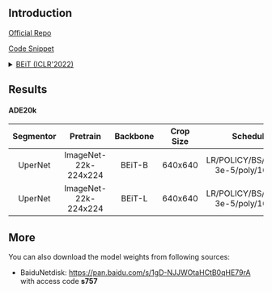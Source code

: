 ## Introduction

<a href="https://github.com/microsoft/unilm/tree/master/beit">Official Repo</a>

<a href="https://github.com/SegmentationBLWX/sssegmentation/blob/main/ssseg/modules/models/backbones/beit.py">Code Snippet</a>

<details>
<summary align="left"><a href="https://arxiv.org/pdf/2106.08254.pdf">BEiT (ICLR'2022)</a></summary>

```latex
@article{bao2021beit,
    title={Beit: Bert pre-training of image transformers},
    author={Bao, Hangbo and Dong, Li and Wei, Furu},
    journal={arXiv preprint arXiv:2106.08254},
    year={2021}
}
```

</details>


## Results

#### ADE20k
| Segmentor     | Pretrain               | Backbone              | Crop Size  | Schedule                             | Train/Eval Set  | mIoU   | Download                                                                                                                                                                                                                                                                                                                                                                      |
| :-:           | :-:                    | :-:                   | :-:        | :-:                                  | :-:             | :-:    | :-:                                                                                                                                                                                                                                                                                                                                                                           |
| UperNet       | ImageNet-22k-224x224   | BEiT-B                | 640x640    | LR/POLICY/BS/EPOCH: 3e-5/poly/16/130 | train/val       | 53.12% | [cfg](https://raw.githubusercontent.com/SegmentationBLWX/sssegmentation/main/ssseg/configs/beit/upernet_beitbase_ade20k.py) &#124; [model](https://github.com/SegmentationBLWX/modelstore/releases/download/ssseg_beit/upernet_beitbase_ade20k.pth) &#124; [log](https://github.com/SegmentationBLWX/modelstore/releases/download/ssseg_beit/upernet_beitbase_ade20k.log)     |
| UperNet       | ImageNet-22k-224x224   | BEiT-L                | 640x640    | LR/POLICY/BS/EPOCH: 3e-5/poly/16/130 | train/val       | 56.52% | [cfg](https://raw.githubusercontent.com/SegmentationBLWX/sssegmentation/main/ssseg/configs/beit/upernet_beitlarge_ade20k.py) &#124; [model](https://github.com/SegmentationBLWX/modelstore/releases/download/ssseg_beit/upernet_beitlarge_ade20k.zip) &#124; [log](https://github.com/SegmentationBLWX/modelstore/releases/download/ssseg_beit/upernet_beitlarge_ade20k.log)  |


## More
You can also download the model weights from following sources:
- BaiduNetdisk: https://pan.baidu.com/s/1gD-NJJWOtaHCtB0qHE79rA with access code **s757**